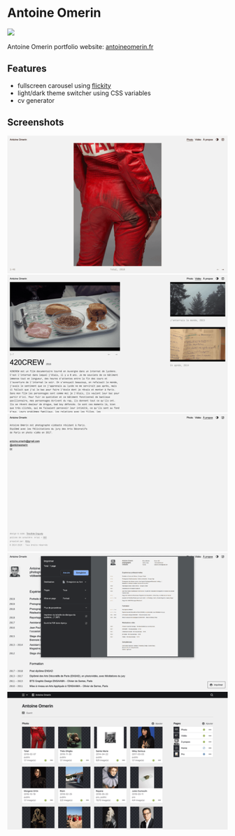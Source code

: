 # Antoine Omerin

[![](https://img.shields.io/badge/Kirby-3.2.0-f0c674.svg)](https://getkirby.com/)

Antoine Omerin portfolio website: [antoineomerin.fr](http://antoineomerin.fr)

## Features

- fullscreen carousel using [flickity](https://flickity.metafizzy.co/)
- light/dark theme switcher using CSS variables
- cv generator

## Screenshots

![Photo](/assets/screenshots/antoineomerin.fr-photo.gif)
![Video](/assets/screenshots/antoineomerin.fr-video.gif)
![À propos](/assets/screenshots/antoineomerin.fr-a-propos.gif)
![CV print](/assets/screenshots/antoineomerin.fr-cv-print.gif)
![Panel site](/assets/screenshots/antoineomerin.fr-panel-site.gif)
